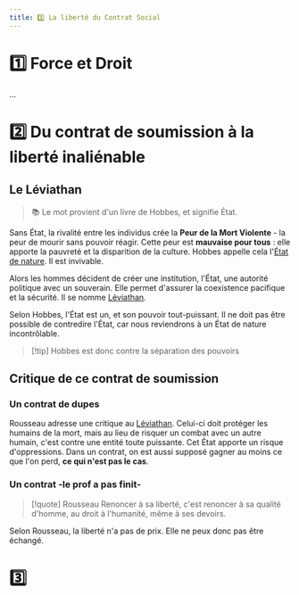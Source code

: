 ```yaml
---
title: 3️⃣ La liberté du Contrat Social
---
```

# 1️⃣ Force et Droit
...
# 2️⃣ Du contrat de soumission à la liberté inaliénable
## Le Léviathan
> 📚 Le mot provient d'un livre de Hobbes, et signifie État.

Sans État, la rivalité entre les individus crée la **Peur de la Mort Violente** - la peur de mourir sans pouvoir réagir. Cette peur est **mauvaise pour tous** : elle apporte la pauvreté et la disparition de la culture. Hobbes appelle cela l'[État de nature](). Il est invivable.

Alors les hommes décident de créer une institution, l'État, une autorité politique avec un souverain. Elle permet d'assurer la coexistence pacifique et la sécurité. Il se nomme [Léviathan]().

Selon Hobbes, l'État est un, et son pouvoir tout-puissant. Il ne doit pas être possible de contredire l'État, car nous reviendrons à un État de nature incontrôlable.

> [!tip] Hobbes est donc contre la séparation des pouvoirs

## Critique de ce contrat de soumission
### Un contrat de dupes
Rousseau adresse une critique au [Léviathan](). Celui-ci doit protéger les humains de la mort, mais au lieu de risquer un combat avec un autre humain, c'est contre une entité toute puissante. Cet État apporte un risque d'oppressions. Dans un contrat, on est aussi supposé gagner au moins ce que l'on perd, **ce qui n'est pas le cas**. 
### Un contrat -le prof a pas finit-
> [!quote] Rousseau
> Renoncer à sa liberté, c'est renoncer à sa qualité d'homme, au droit à l'humanité, même à ses devoirs.

Selon Rousseau, la liberté n'a pas de prix. Elle ne peux donc pas être échangé.
# 3️⃣